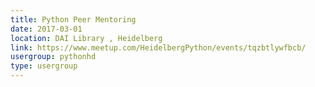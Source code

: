 ```yaml
---
title: Python Peer Mentoring
date: 2017-03-01
location: DAI Library , Heidelberg
link: https://www.meetup.com/HeidelbergPython/events/tqzbtlywfbcb/
usergroup: pythonhd
type: usergroup
---
```

